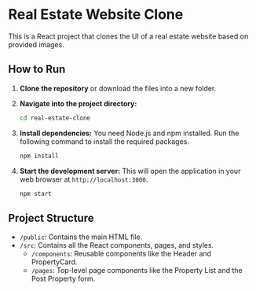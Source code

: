 # Real Estate Website Clone

This is a React project that clones the UI of a real estate website based on provided images.

## How to Run

1.  **Clone the repository** or download the files into a new folder.

2.  **Navigate into the project directory:**
    ```sh
    cd real-estate-clone
    ```

3.  **Install dependencies:**
    You need Node.js and npm installed. Run the following command to install the required packages.
    ```sh
    npm install
    ```

4.  **Start the development server:**
    This will open the application in your web browser at `http://localhost:3000`.
    ```sh
    npm start
    ```

## Project Structure

-   `/public`: Contains the main HTML file.
-   `/src`: Contains all the React components, pages, and styles.
    -   `/components`: Reusable components like the Header and PropertyCard.
    -   `/pages`: Top-level page components like the Property List and the Post Property form.
